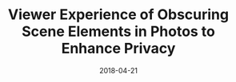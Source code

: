 ---
title: "Viewer Experience of Obscuring Scene Elements in Photos to Enhance Privacy"
collection: publications
permalink: /publication/2018-04-21-cartoon-chi2018
venue: 'Proceedings of the 2018 CHI Conference on Human Factors in Computing Systems'
paperurl: 'https://dl.acm.org/citation.cfm?id=3173621'
date: 2018-04-21
paperurl: https://rakib062.github.io/files/cartoon-chi-2018.pdf
---